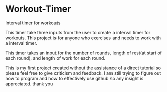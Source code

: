 # Workout-Timer
Interval timer for workouts

This timer take three inputs from the user to create a interval timer for workouts.
This project is for anyone who exercises and needs to work with a interval timer.


This timer takes an input for the number of rounds, length of rest(at start of each round), and length of work for each round. 

This is my first project created without the assistance of a direct tutorial so please feel free to give criticism and feedback. 
I am still trying to figure out how to program and how to effectively use github so any insight is appreciated. 
thank you
